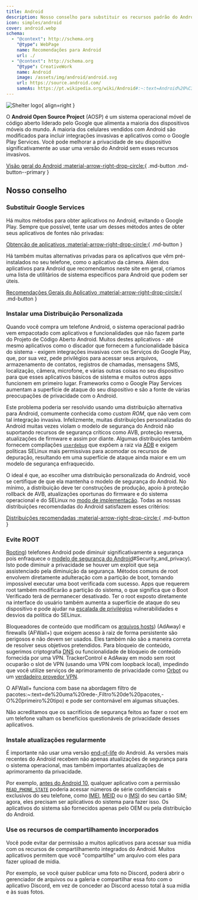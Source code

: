 ```yaml
---
title: Android
description: Nosso conselho para substituir os recursos padrão do Android que invadem a privacidade por alternativas privadas e seguras.
icon: simples/android
cover: android.webp
schema:
  - "@context": http://schema.org
    "@type": WebPage
    name: Recomendações para Android
    url: ./
  - "@context": http://schema.org
    "@type": CreativeWork
    name: Android
    image: /assets/img/android/android.svg
    url: https://source.android.com/
    sameAs: https://pt.wikipedia.org/wiki/Android#:~:text=Android%20%C3%A9%20um%20sistema%20operacional,desenvolvedores%20conhecido%20como%20Open%20Handset
---
```


![Shelter logo](../assets/img/android/android.svg){ align=right }

O **Android Open Source Project** (AOSP) é um sistema operacional móvel de código aberto liderado pelo Google que alimenta a maioria dos dispositivos móveis do mundo. A maioria dos celulares vendidos com Android são modificados para incluir integrações invasivas e aplicativos como o Google Play Services. Você pode melhorar a privacidade de seu dispositivo significativamente ao usar uma versão do Android sem esses recursos invasivos.

[Visão geral do Android :material-arrow-right-drop-circle:](../os/android-overview.md){ .md-button .md-button--primary }

## Nosso conselho

### Substituir Google Services

Há muitos métodos para obter aplicativos no Android, evitando o Google Play. Sempre que possível, tente usar um desses métodos antes de obter seus aplicativos de fontes não privadas:

[Obtenção de aplicativos :material-arrow-right-drop-circle:](obtaining-apps.md){ .md-button }

Há também muitas alternativas privadas para os aplicativos que vêm pré-instalados no seu telefone, como o aplicativo da câmera. Além dos aplicativos para Android que recomendamos neste site em geral, criamos uma lista de utilitários de sistema específicos para Android que podem ser úteis.

[Recomendações Gerais do Aplicativo :material-arrow-right-drop-circle:](general-apps.md){ .md-button }

### Instalar uma Distribuição Personalizada

Quando você compra um telefone Android, o sistema operacional padrão vem empacotado com aplicativos e funcionalidades que não fazem parte do Projeto de Código Aberto Android. Muitos destes aplicativos - até mesmo aplicativos como o discador que fornecem a funcionalidade básica do sistema - exigem integrações invasivas com os Serviços do Google Play, que, por sua vez, pede privilégios para acessar seus arquivos, armazenamento de contatos, registros de chamadas, mensagens SMS, localização, câmera, microfone, e várias outras coisas no seu dispositivo para que esses aplicativos básicos de sistema e muitos outros apps funcionem em primeiro lugar. Frameworks como o Google Play Services aumentam a superfície de ataque do seu dispositivo e são a fonte de várias preocupações de privacidade com o Android.

Este problema poderia ser resolvido usando uma distribuição alternativa para Android, comumente conhecida como _custom ROM_, que não vem com tal integração invasiva. Infelizmente, muitas distribuições personalizadas do Android muitas vezes violam o modelo de segurança do Android não suportando recursos de segurança críticos como AVB, proteção reversa, atualizações de firmware e assim por diante. Algumas distribuições também fornecem compilações [`userdebug`](https://source.android.com/setup/build/building#choose-a-target) que expõem a raiz via [ADB](https://developer.android.com/studio/command-line/adb) e exigem políticas SELinux mais permissivas para acomodar os recursos de depuração, resultando em uma superfície de ataque ainda maior e em um modelo de segurança enfraquecido.

O ideal é que, ao escolher uma distribuição personalizada do Android, você se certifique de que ela mantenha o modelo de segurança do Android. No mínimo, a distribuição deve ter construções de produção, apoio à proteção rollback de AVB, atualizações oportunas do firmware e do sistema operacional e do SELinux no [modo de implementação](https://source.android.com/security/selinux/concepts#enforcement_levels). Todas as nossas distribuições recomendadas do Android satisfazem esses critérios:

[Distribuições recomendadas :material-arrow-right-drop-circle:](distributions.md){ .md-button }

### Evite ROOT

[Rooting](https://pt.wikipedia.org/wiki/Root_no_Android#:~:text=O%20root%20ou%20rooting%20%C3%A9,indispon%C3%ADveis%20em%20sua%20configura%C3%A7%C3%A3o%20padr%C3%A3o.)) telefones Android pode diminuir significativamente a segurança pois enfraquece o [modelo de segurança do Android](https://pt.wikipedia.org/wiki/Android#:~:text=Android%20%C3%A9%20um%20sistema%20operacional,desenvolvedores%20conhecido%20como%20Open%20Handset)#Security_and_privacy). Isto pode diminuir a privacidade se houver um exploit que seja assistenciado pela diminuição da segurança. Métodos comuns de root envolvem diretamente adulteração com a partição de boot, tornando impossível executar uma boot verificada com sucesso. Apps que requerem root também modificarão a partição do sistema, o que significa que o Boot Verificado terá de permanecer desativado. Ter o root exposto diretamente na interface do usuário também aumenta a superfície de ataque do seu dispositivo e pode ajudar na [escalada de privilégios](https://pt.wikipedia.org/wiki/Escalonamento_de_privil%C3%A9gios#:~:text=A%20escala%C3%A7%C3%A3o%20de%20privil%C3%A9gios%20%C3%A9,de%20um%20aplicativo%20ou%20usu%C3%A1rio.) vulnerabilidades e desvios da política do SELinux.

Bloqueadores de conteúdo que modificam os [arquivos hosts](https://pt.wikipedia.org/wiki/Hosts_\(arquivo\)#:~:text=O%20arquivo%20hosts%2C%20%C3%A9%20um,plano%2C%20tradicionalmente%20nomeado%20como%20hosts.)) (AdAway) e firewalls (AFWall+) que exigem acesso à raiz de forma persistente são perigosos e não devem ser usados. Eles também não são a maneira correta de resolver seus objetivos pretendidos. Para bloqueio de conteúdo, sugerimos criptografia [DNS](../dns.md) ou funcionalidade de bloqueio de conteúdo fornecida por uma VPN. TrackerControl e AdAway em modo sem root ocuparão o slot de VPN (usando uma VPN com loopback local), impedindo que você utilize serviços de aprimoramento de privacidade como [Orbot](../tor.md#orbot) ou um [verdadeiro provedor VPN](../vpn.md).

O AFWall+ funciona com base na abordagem filtro de pacotes:~:text=de%20uma%20rede-,Filtro%20de%20pacotes,-O%20primeiro%20tipo) e pode ser contornável em algumas situações.

Não acreditamos que os sacrifícios de segurança feitos ao fazer o root em um telefone valham os benefícios questionáveis de privacidade desses aplicativos.

### Instale atualizações regularmente

É importante não usar uma versão [end-of-life](https://endoflife.date/android) do Android. As versões mais recentes do Android recebem não apenas atualizações de segurança para o sistema operacional, mas também importantes atualizações de aprimoramento da privacidade.

Por exemplo, [antes do Android 10](https://developer.android.com/about/versions/10/privacy/changes), qualquer aplicativo com a permissão [`READ_PHONE_STATE`](https://developer.android.com/reference/android/Manifest.permission#READ_PHONE_STATE) poderia acessar números de série confidenciais e exclusivos do seu telefone, como [IMEI](https://en.wikipedia.org/wiki/International_Mobile_Equipment_Identity), [MEID](https://en.wikipedia.org/wiki/Mobile_equipment_identifier) ou o [IMSI](https://en.wikipedia.org/wiki/International_mobile_subscriber_identity) do seu cartão SIM; agora, eles precisam ser aplicativos do sistema para fazer isso. Os aplicativos do sistema são fornecidos apenas pelo OEM ou pela distribuição do Android.

### Use os recursos de compartilhamento incorporados

Você pode evitar dar permissão a muitos aplicativos para acessar sua mídia com os recursos de compartilhamento integrados do Android. Muitos aplicativos permitem que você "compartilhe" um arquivo com eles para fazer upload de mídia.

Por exemplo, se você quiser publicar uma foto no Discord, poderá abrir o gerenciador de arquivos ou a galeria e compartilhar essa foto com o aplicativo Discord, em vez de conceder ao Discord acesso total à sua mídia e às suas fotos.
